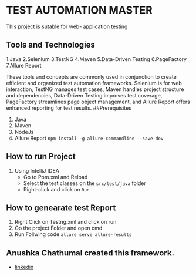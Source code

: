 
# TEST AUTOMATION MASTER

This project is sutable for web- application testing  


## Tools and Technologies

1.Java
2.Selenium
3.TestNG
4.Maven
5.Data-Driven Testing
6.PageFactory
7.Allure Report

These tools and concepts are commonly used in conjunction to create efficient and organized test automation frameworks. Selenium is for web interaction, TestNG manages test cases, Maven handles project structure and dependencies, Data-Driven Testing improves test coverage, PageFactory streamlines page object management, and Allure Report offers enhanced reporting for test results.
##Prerequisites
1. Java
2. Maven
3. NodeJs
4. Allure Report `npm install -g allure-commandline --save-dev`


##  How to run Project
1. Using IntelliJ IDEA
    * Go to Pom.xml and Reload 
    * Select the test classes on the `src/test/java` folder
    * Right-click and click on `Run`

## How to genearate test Report
1. Right Click on Testng.xml and click on run
2. Go the project Folder and open cmd
3. Run Follwing code `allure serve allure-results`


## Anushka Chathumal created this framework.

- [linkedin](https://www.linkedin.com/in/anushka-chathumal-25243b199/)

